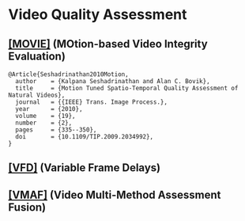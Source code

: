 # Video Quality Assessment

## [[MOVIE]](http://live.ece.utexas.edu/research/Quality/movie.html) (MOtion-based Video Integrity Evaluation)
```
@Article{Seshadrinathan2010Motion,
  author    = {Kalpana Seshadrinathan and Alan C. Bovik},
  title     = {Motion Tuned Spatio-Temporal Quality Assessment of Natural Videos},
  journal   = {{IEEE} Trans. Image Process.},
  year      = {2010},
  volume    = {19},
  number    = {2},
  pages     = {335--350},
  doi       = {10.1109/TIP.2009.2034992},
}
```

## [[VFD]](https://github.com/NTIA/vqm) (Variable Frame Delays)

## [[VMAF]](https://github.com/Netflix/vmaf) (Video Multi-Method Assessment Fusion)
